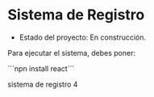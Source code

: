 <h1> Sistema de Registro</h1>

- Estado del proyecto: En construcción.

Para ejecutar el sistema, debes poner:

´´´npn install react´´´

sistema de registro 4
